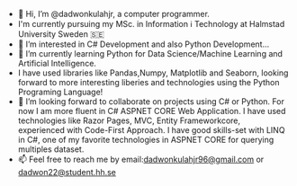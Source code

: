 - 👋 Hi, I’m @dadwonkulahjr, a computer programmer. 
- I'm currently pursuing my MSc. in Information ℹ️ Technology at Halmstad University Sweden 🇸🇪
- 👀 I’m interested in C# Development and also Python Development...
- 🌱 I’m currently learning Python for Data Science/Machine Learning and Artificial Intelligence.
-  I have used libraries like Pandas,Numpy, Matplotlib and Seaborn, looking forward to more interesting liberies and technologies using the Python Programing Language!
- 💞️ I’m looking forward to collaborate on projects using C# or Python. For now I am more fluent in C# ASPNET CORE Web Application. I have used technologies like Razor Pages, MVC, Entity Frameworkcore, experienced with Code-First Approach. I have good skills-set with LINQ in C#, one of my favorite technologies in ASPNET CORE for querying multiples dataset.
- 📫 Feel free to reach me by email:dadwonkulahjr96@gmail.com or dadwon22@student.hh.se

<!---
dadwonkulahjr/dadwonkulahjr is a ✨ special ✨ repository because its `README.md` (this file) appears on your GitHub profile.
You can click the Preview link to take a look at your changes.
--->
